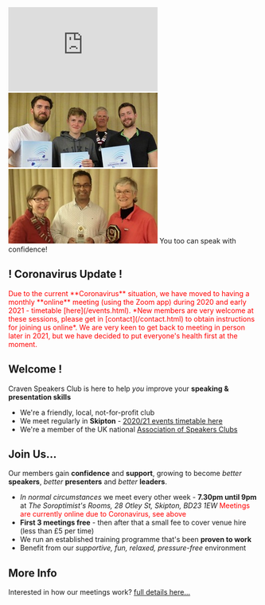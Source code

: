 
<p>
  <iframe src="https://player.vimeo.com/video/297194284" width="300"
   height="169" frameborder="0" webkitallowfullscreen mozallowfullscreen 
   allowfullscreen></iframe>
  <img src="/assets/images/members.jpg">
  <img src="/assets/images/members2.jpg">
  <span class="showable">You too can speak with confidence!</span>
</p>

## ! Coronavirus Update !

<span style="color:red;">
Due to the current **Coronavirus** situation, we have moved to having a monthly **online** meeting (using the Zoom app) during 2020 and early 2021 - timetable [here](/events.html). *New members are very welcome at these  sessions, please get in [contact](/contact.html) to obtain instructions for joining us online*. We are very keen to get back to meeting in person later in 2021, but we have decided to put everyone's health first at the moment. 
</span>

## Welcome !

Craven Speakers Club is here to help _you_ improve your **speaking & presentation skills**

- We're a friendly, local, not-for-profit club
- We meet regularly in **Skipton** - [2020/21 events timetable here](/events.html)
- We're a member of the UK national [Association of Speakers Clubs](https://the-asc.org.uk/)

## Join Us...

Our members gain **confidence** and **support**, growing to become _better_ **speakers**,
_better_ **presenters** and _better_ **leaders**.

- _In normal circumstances_ we meet every other week - **7.30pm until 9pm** at _The Soroptimist's Rooms, 28 Otley St, Skipton, BD23 1EW_ <span style="color:red;"> Meetings are currently online due to Coronavirus, see above</span>
- **First 3 meetings free** - then after that a small fee to cover venue hire (less than £5 per time)
- We run an established training programme that's been **proven to work**
- Benefit from our _supportive, fun, relaxed, pressure-free_ environment

## More Info

Interested in how our meetings work? [full details here...](/moreinfo.html)
